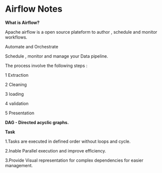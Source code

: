 # Airflow Notes

**What is Airflow?**

Apache airflow is a open source plateform to author , schedule and monitor workflows.

Automate and Orchestrate

Schedule , monitor and manage your Data pipeline.

The process involve the following steps :

1 Extraction

2 Cleaning

3 loading

4 validation

5 Presentation





**DAG - Directed acyclic graphs.**

**Task**

1.Tasks are executed in defined order without loops and cycle.

2.Inable Parallel execution and improve efficiency.

3.Provide Visual representation for complex dependencies for easier management.
